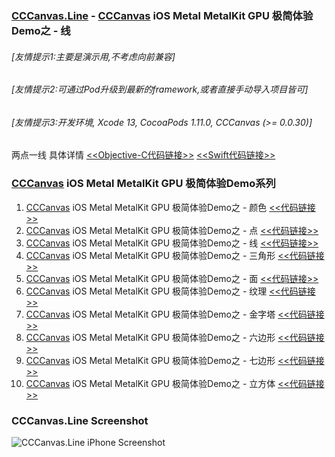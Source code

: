 ### [CCCanvas.Line](https://github.com/ccworld1000/CCCanvas.Line) - [CCCanvas](https://github.com/ccworld1000/CCCanvas) iOS Metal MetalKit GPU 极简体验Demo之 - 线

###### [友情提示1:主要是演示用,不考虑向前兼容]
###### [友情提示2:可通过Pod升级到最新的framework,或者直接手动导入项目皆可]
###### [友情提示3:开发环境, Xcode 13, CocoaPods 1.11.0, CCCanvas (>= 0.0.30)]
两点一线 具体详情  [<<Objective-C代码链接>>](https://github.com/ccworld1000/CCCanvas.Line/CCCanvas.Line.OC)  [<<Swift代码链接>>](https://github.com/ccworld1000/CCCanvas.Line/CCCanvas.Line.Swift) 

### [CCCanvas](https://github.com/ccworld1000/CCCanvas) iOS Metal MetalKit GPU 极简体验Demo系列
1. [CCCanvas](https://github.com/ccworld1000/CCCanvas) iOS Metal MetalKit GPU 极简体验Demo之 - 颜色 [<<代码链接>>](https://github.com/ccworld1000/CCCanvas.Color)
2. [CCCanvas](https://github.com/ccworld1000/CCCanvas) iOS Metal MetalKit GPU 极简体验Demo之 - 点 [<<代码链接>>](https://github.com/ccworld1000/CCCanvas.Point)
3. [CCCanvas](https://github.com/ccworld1000/CCCanvas) iOS Metal MetalKit GPU 极简体验Demo之 - 线 [<<代码链接>>](https://github.com/ccworld1000/CCCanvas.Line)
4. [CCCanvas](https://github.com/ccworld1000/CCCanvas) iOS Metal MetalKit GPU 极简体验Demo之 - 三角形 [<<代码链接>>](https://github.com/ccworld1000/CCCanvas.Triangle)
5. [CCCanvas](https://github.com/ccworld1000/CCCanvas) iOS Metal MetalKit GPU 极简体验Demo之 - 面 [<<代码链接>>](https://github.com/ccworld1000/CCCanvas.Plane)
6. [CCCanvas](https://github.com/ccworld1000/CCCanvas) iOS Metal MetalKit GPU 极简体验Demo之 - 纹理 [<<代码链接>>](https://github.com/ccworld1000/CCCanvas.Texture)
7. [CCCanvas](https://github.com/ccworld1000/CCCanvas) iOS Metal MetalKit GPU 极简体验Demo之 - 金字塔 [<<代码链接>>](https://github.com/ccworld1000/CCCanvas.Pyamid)
8. [CCCanvas](https://github.com/ccworld1000/CCCanvas) iOS Metal MetalKit GPU 极简体验Demo之 - 六边形 [<<代码链接>>](https://github.com/ccworld1000/CCCanvas.Hexagon)
9. [CCCanvas](https://github.com/ccworld1000/CCCanvas) iOS Metal MetalKit GPU 极简体验Demo之 - 七边形 [<<代码链接>>](https://github.com/ccworld1000/CCCanvas.Heptagonal)
10. [CCCanvas](https://github.com/ccworld1000/CCCanvas) iOS Metal MetalKit GPU 极简体验Demo之 - 立方体 [<<代码链接>>](https://github.com/ccworld1000/CCCanvas.Cube)

### CCCanvas.Line Screenshot

![CCCanvas.Line iPhone Screenshot](https://raw.github.com/ccworld1000/CCCanvas.Screenshot/main/CCCanvas.Line.jpg?raw=true)


